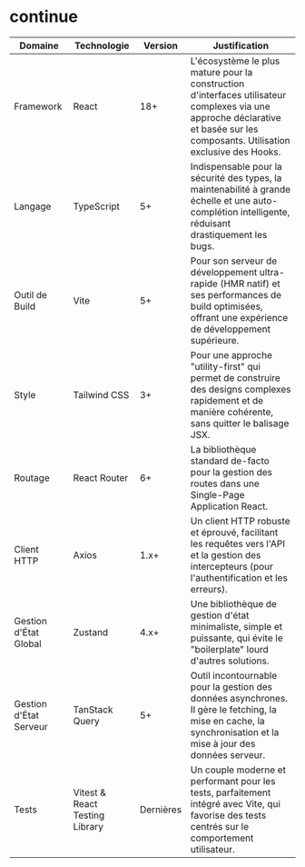 # continue

| Domaine | Technologie | Version | Justification |
| --- | --- | --- | --- |
| Framework | React | 18+ | L'écosystème le plus mature pour la construction d'interfaces utilisateur complexes via une approche déclarative et basée sur les composants. Utilisation exclusive des Hooks. |
| Langage | TypeScript | 5+ | Indispensable pour la sécurité des types, la maintenabilité à grande échelle et une auto-complétion intelligente, réduisant drastiquement les bugs. |
| Outil de Build | Vite | 5+ | Pour son serveur de développement ultra-rapide (HMR natif) et ses performances de build optimisées, offrant une expérience de développement supérieure. |
| Style | Tailwind CSS | 3+ | Pour une approche "utility-first" qui permet de construire des designs complexes rapidement et de manière cohérente, sans quitter le balisage JSX. |
| Routage | React Router | 6+ | La bibliothèque standard de-facto pour la gestion des routes dans une Single-Page Application React. |
| Client HTTP | Axios | 1.x+ | Un client HTTP robuste et éprouvé, facilitant les requêtes vers l'API et la gestion des intercepteurs (pour l'authentification et les erreurs). |
| Gestion d'État Global | Zustand | 4.x+ | Une bibliothèque de gestion d'état minimaliste, simple et puissante, qui évite le "boilerplate" lourd d'autres solutions. |
| Gestion d'État Serveur | TanStack Query | 5+ | Outil incontournable pour la gestion des données asynchrones. Il gère le fetching, la mise en cache, la synchronisation et la mise à jour des données serveur. |
| Tests | Vitest & React Testing Library | Dernières | Un couple moderne et performant pour les tests, parfaitement intégré avec Vite, qui favorise des tests centrés sur le comportement utilisateur. |


